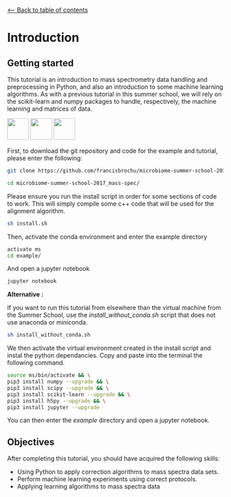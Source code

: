 <a href="../../#table-of-contents"><-- Back to table of contents</a>

# Introduction

## Getting started

This tutorial is an introduction to mass spectrometry data handling and preprocessing in Python, and also an introduction to some machine learning algorithms.
As with a previous tutorial in this summer school, we will rely on the scikit-learn and numpy packages to handle, respectively, the machine learning and matrices of data. 

<img src="https://www.python.org/static/img/python-logo@2x.png" height="50" />

<img src="http://scikit-learn.org/stable/_static/scikit-learn-logo-small.png" height="50" /> 

<img src="http://www.numpy.org/_static/numpy_logo.png" height="50" />

First, to download the git repository and code for the example and tutorial, please enter the following:

```bash
git clone https://github.com/francisbrochu/microbiome-summer-school-2017_mass-spec.git

cd microbiome-summer-school-2017_mass-spec/
```

Please ensure you run the install script in order for some sections of code to work.
This will simply compile some c++ code that will be used for the alignment algorithm.

```bash
sh install.sh
```

Then, activate the conda environment and enter the example directory

```bash
activate ms
cd example/
```

And open a jupyter notebook

```bash
jupyter notebook
```

**Alternative :**

If you want to run this tutorial from elsewhere than the virtual machine from the Summer School, use the *install_without_conda.sh* script that does not use anaconda or miniconda.

```bash
sh install_without_conda.sh
```

We then activate the virtual environment created in the install script and instal the python dependancies.
Copy and paste into the terminal the following command.

```bash
source ms/bin/activate && \
pip3 install numpy --upgrade && \
pip3 install scipy --upgrade && \
pip3 install scikit-learn --upgrade && \
pip3 install h5py --upgrade && \
pip3 install jupyter --upgrade

```

You can then enter the *example* directory and open a jupyter notebook.

## Objectives

After completing this tutorial, you should have acquired the following skills:
* Using Python to apply correction algorithms to mass spectra data sets.
* Perform machine learning experiments using correct protocols.
* Applying learning algorithms to mass spectra data
